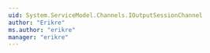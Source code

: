```yaml
---
uid: System.ServiceModel.Channels.IOutputSessionChannel
author: "Erikre"
ms.author: "erikre"
manager: "erikre"
---
```

